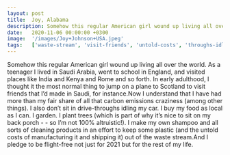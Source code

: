 ```yaml
---
layout: post
title:  Joy, Alabama
description: Somehow this regular American girl wound up living all over the world. As a teenager I lived in Saudi Arabia, went to school in England, and visited p...
date:   2020-11-06 00:00:00 +0300
image:  '/images/Joy+Johnson+USA.jpeg'
tags:   ['waste-stream', 'visit-friends', 'untold-costs', 'throughs-idling', 'things', 'plant-trees', 'normal-thing', 'fair-share']
---
```

Somehow this regular American girl wound up living all over the world. As a teenager I lived in Saudi Arabia, went to school in England, and visited places like India and Kenya and Rome and so forth. In early adulthood, I thought it the most normal thing to jump on a plane to Scotland to visit friends that I’d made in Saudi, for instance.Now I understand that I have had more than my fair share of all that carbon emissions craziness (among other things). I also don’t sit in drive-throughs idling my car. I buy my food as local as I can. I garden. I plant trees (which is part of why it’s nice to sit on my back porch - - so I’m not 100% altruistic!). I make my own shampoo and all sorts of cleaning products in an effort to keep some plastic (and the untold costs of manufacturing it and shipping it) out of the waste stream.And I pledge to be flight-free not just for 2021 but for the rest of my life.

